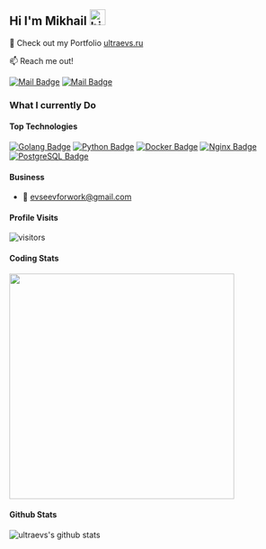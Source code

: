## Hi I'm Mikhail <img src="https://user-images.githubusercontent.com/1303154/88677602-1635ba80-d120-11ea-84d8-d263ba5fc3c0.gif" width="28px" height="28px" alt="hi">

🚀 Check out my Portfolio [ultraevs.ru](https://ultraevs.ru) 

:mailbox: Reach me out!

[![Mail Badge](https://img.shields.io/badge/-ultraevs-c0392b?style=flat&labelColor=c0392b&logo=gmail&logoColor=white)](mailto:ultraevs@gmail.com) [![Mail Badge](https://img.shields.io/badge/-ndelle-c0392b?style=flat&labelColor=c0392b&logo=vk&logoColor=white)](https://vk.com/ndelle)

<!-- TODO: Add last video link -->

### What I currently Do

#### Top Technologies

<!-- TODO: Make technologies links takes you to repositories -->

[![Golang Badge](https://img.shields.io/badge/-Golang-61DBFB?style=for-the-badge&labelColor=white&logo=go&logoColor=61DBFB)](#) [![Python Badge](https://img.shields.io/badge/-Python-F0DB4F?style=for-the-badge&labelColor=white&logo=python&logoColor=F0DB4F)](#) [![Docker Badge](https://img.shields.io/badge/-Docker-007acc?style=for-the-badge&labelColor=white&logo=docker&logoColor=007acc)](#) [![Nginx Badge](https://img.shields.io/badge/-Nginx-3C873A?style=for-the-badge&labelColor=white&logo=nginx&logoColor=3C873A)](#) [![PostgreSQL Badge](https://img.shields.io/badge/-postgresql-e535ab?style=for-the-badge&labelColor=white&logo=postgresql&logoColor=e535ab)](#)

#### Business
- :email: evseevforwork@gmail.com


#### Profile Visits 

![visitors](https://visitor-badge.laobi.icu/badge?page_id=ultraevs.ultraevs)

#### Coding Stats

<a href="https://github.com/anuraghazra/github-readme-stats">
  <img height=400 align="center" src="https://github-readme-stats.vercel.app/api/wakatime?username=ultraevs" />
</a>

#### Github Stats

![ultraevs's github stats](https://github-readme-stats.vercel.app/api?username=ultraevs&count_private=true&theme=default&hide=contribs,prs)
